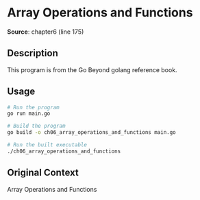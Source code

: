# Array Operations and Functions

**Source**: chapter6 (line 175)

## Description

This program is from the Go Beyond golang reference book.

## Usage

```bash
# Run the program
go run main.go

# Build the program
go build -o ch06_array_operations_and_functions main.go

# Run the built executable
./ch06_array_operations_and_functions
```

## Original Context

Array Operations and Functions
